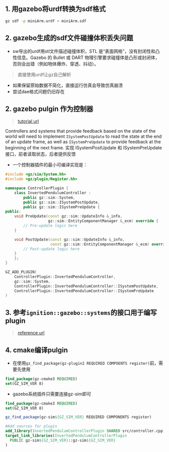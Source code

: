## 1. 用gazebo将urdf转换为sdf格式

```bash
gz sdf -p miniArm.urdf > miniArm.sdf
```
## 2. gazebo生成的sdf文件碰撞体积丢失问题
- sw导出的urdf用stl文件描述碰撞体积，STL 是“表面网格”，没有封闭性和凸性信息。Gazebo 的 Bullet 或 DART 物理引擎要求碰撞体是凸形或封闭体，否则会出错（例如物体爆炸、穿透、抖动）。
> 直接使用urdf让gz自己解析

- 如果保留原始数据不简化，直接运行仿真会导致仿真崩溃
- 尝试dae格式问题仍旧存在

## 2. gazebo pulgin 作为控制器
> [tutorial url](https://gazebosim.org/api/sim/8/createsystemplugins.html)

 Controllers and systems that provide feedback based on the state of the world will need to implement `ISystemPostUpdate` to read the state at the end of an update frame, as well as `ISystemPreUpdate` to provide feedback at the beginning of the next frame. 实现 ISystemPostUpdate 和 ISystemPreUpdate 接口，前者读取状态，后者提供反馈

- 一个控制器插件的最小可编译实现是：
``` cpp
#include <gz/sim/System.hh>
#include <gz/plugin/Register.hh>

namespace ControllerPlugin {
    class InvertedPendulumController : 
        public gz::sim::System,
        public gz::sim::ISystemPostUpdate,
        public gz::sim::ISystemPreUpdate {
public:
    void PreUpdate(const gz::sim::UpdateInfo &_info,
                   gz::sim::EntityComponentManager &_ecm) override {
        // Pre-update logic here
    }

    void PostUpdate(const gz::sim::UpdateInfo &_info,
                    const gz::sim::EntityComponentManager &_ecm) override {
        // Post-update logic here
    }
    };
}

GZ_ADD_PLUGIN(
    ControllerPlugin::InvertedPendulumController,
    gz::sim::System,
    ControllerPlugin::InvertedPendulumController::ISystemPostUpdate,
    ControllerPlugin::InvertedPendulumController::ISystemPreUpdate
)
```

## 3. 参考```ignition::gazebo::systems```的接口用于编写plugin
> [reference url](https://gazebosim.org/api/gazebo/6/namespaceignition_1_1gazebo_1_1systems.html)

## 4. cmake编译pulgin
- 在使用```gz_find_package(gz-plugin2 REQUIRED COMPOENTS register)```前，需要先使用
``` cmake
find_package(gz-cmake3 REQUIRED)
set(GZ_SIM_VER 8)
```
- gazebo系统插件只需要连接gz-sim即可
``` cmake
find_package(gz-cmake3 REQUIRED)
set(GZ_SIM_VER 8)

gz_find_package(gz-sim${GZ_SIM_VER} REQUIRED COMPONENTS register)

#Add sources for plugin
add_library(InvertedPendulumControllerPlugin SHARED src/controller.cpp)
target_link_libraries(InvertedPendulumControllerPlugin
  PUBLIC gz-sim${GZ_SIM_VER}::gz-sim${GZ_SIM_VER}
)
```